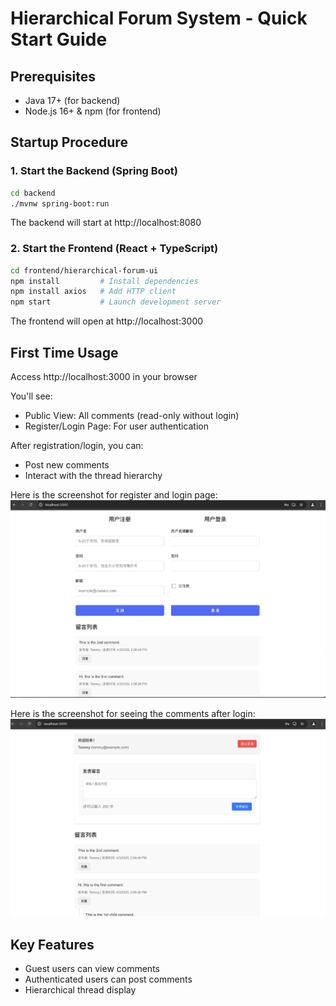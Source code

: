 # Hierarchical Forum System - Quick Start Guide

## Prerequisites
- Java 17+ (for backend)
- Node.js 16+ & npm (for frontend)

## Startup Procedure

### 1. Start the Backend (Spring Boot)
```bash
cd backend
./mvnw spring-boot:run
```

The backend will start at http://localhost:8080

### 2. Start the Frontend (React + TypeScript)
```bash
cd frontend/hierarchical-forum-ui
npm install         # Install dependencies
npm install axios   # Add HTTP client
npm start           # Launch development server
```

The frontend will open at http://localhost:3000

## First Time Usage
Access http://localhost:3000 in your browser

You'll see:

- Public View: All comments (read-only without login)
- Register/Login Page: For user authentication

After registration/login, you can:

- Post new comments
- Interact with the thread hierarchy

Here is the screenshot for register and login page:
![Register and login page](./images/register&login.png)

Here is the screenshot for seeing the comments after login:
![Comments page](./images/comments.png)

## Key Features
- Guest users can view comments
- Authenticated users can post comments
- Hierarchical thread display